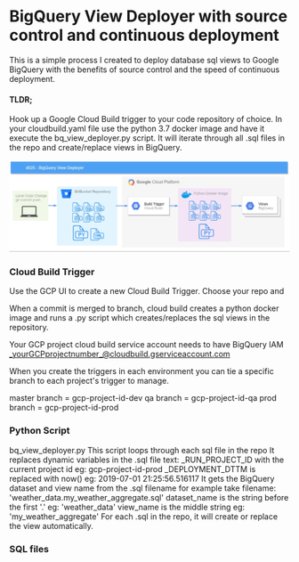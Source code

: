 # BigQuery View Deployer with source control and continuous deployment

This is a simple process I created to deploy database sql views to Google BigQuery with the benefits of source control and the speed of continuous deployment.

#### TLDR; 
Hook up a Google Cloud Build trigger to your code repository of choice. In your cloudbuild.yaml file use the python 3.7 docker image and have it execute the bq_view_deployer.py script.  It will iterate through all .sql files in the repo and create/replace views in BigQuery.

![Image of Architecture](https://raw.githubusercontent.com/alanjbates/bigquery_view_deployer/master/BigQuery_View_Deployer.png)


### Cloud Build Trigger

Use the GCP UI to create a new Cloud Build Trigger.  Choose your repo and

When a commit is merged to branch, cloud build creates a python docker image and runs a .py script which creates/replaces the sql views in the repository.

Your GCP project cloud build service account needs to have BigQuery IAM _yourGCPprojectnumber_@cloudbuild.gserviceaccount.com

When you create the triggers in each environment you can tie a specific branch to each project's trigger to manage.

master branch = gcp-project-id-dev
qa branch = gcp-project-id-qa
prod branch = gcp-project-id-prod

### Python Script
bq_view_deployer.py
This script loops through each sql file in the repo
It replaces dynamic variables in the .sql file text:
_RUN_PROJECT_ID with the current project id eg: gcp-project-id-prod
_DEPLOYMENT_DTTM is replaced with now() eg: 2019-07-01 21:25:56.516117
It gets the BigQuery dataset and view name from the .sql filename
for example take filename:  'weather_data.my_weather_aggregate.sql' 
dataset_name is the string before the first '.' eg: 'weather_data'
view_name is the middle string eg: 'my_weather_aggregate'
For each .sql in the repo, it will create or replace the view automatically.

### SQL files


